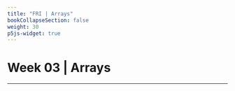 ```yaml
---
title: "FRI | Arrays"
bookCollapseSection: false
weight: 30
p5js-widget: true
---
```


# Week 03 | Arrays

---

